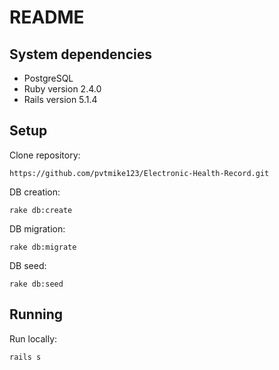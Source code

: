 # README

## System dependencies

- PostgreSQL
- Ruby version 2.4.0
- Rails version 5.1.4

## Setup

Clone repository:

    https://github.com/pvtmike123/Electronic-Health-Record.git

DB creation:

    rake db:create

DB migration:

    rake db:migrate

DB seed:

    rake db:seed

## Running

Run locally:

    rails s
